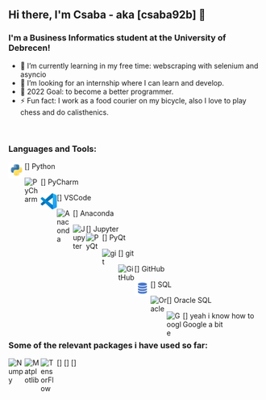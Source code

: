 ## Hi there, I'm Csaba - aka [csaba92b] 👋 

### I'm a Business Informatics student at the University of Debrecen!

- 🌱 I’m currently learning in my free time: webscraping with selenium and asyncio
- 👯 I’m looking for an internship where I can learn and develop.
- 🥅 2022 Goal: to become a better programmer.
- ⚡ Fun fact: I work as a food courier on my bicycle, also I love to play chess and do calisthenics.

<br />


### Languages and Tools:

[<img align="left" alt="Python" width="32px" src="https://raw.githubusercontent.com/github/explore/80688e429a7d4ef2fca1e82350fe8e3517d3494d/topics/python/python.png" />] Python

[<img align="left" alt="PyCharm" width="32px" src="https://upload.wikimedia.org/wikipedia/commons/1/1d/PyCharm_Icon.svg" />] PyCharm

[<img align="left" alt="Visual Studio Code" width="32px" src="https://raw.githubusercontent.com/github/explore/80688e429a7d4ef2fca1e82350fe8e3517d3494d/topics/visual-studio-code/visual-studio-code.png" />] VSCode

[<img align="left" alt="Anaconda" width="32px" src="https://avatars.githubusercontent.com/u/22454001?s=200&v=4" />] Anaconda

[<img align="left" alt="Jupyter" width="26px" src="https://cdn.svgporn.com/logos/jupyter.svg?response-content-disposition=attachment%3Bfilename%3Djupyter.svg" />] Jupyter
<br />
[<img align="left" alt="PyQt" width="32px" src="https://cdn.svgporn.com/logos/qt.svg?response-content-disposition=attachment%3Bfilename%3Dqt.svg" />] PyQt

[<img align="left" alt="git" width="32px" src="https://raw.githubusercontent.com/jmnote/z-icons/master/svg/git.svg" />] git

[<img align="left" alt="GitHub" width="32px" src="https://raw.githubusercontent.com/jmnote/z-icons/master/svg/github.svg" />] GitHub

[<img align="left" alt="SQL" width="32px" src="https://raw.githubusercontent.com/github/explore/80688e429a7d4ef2fca1e82350fe8e3517d3494d/topics/sql/sql.png" />] SQL

[<img align="left" alt="Oracle" width="32px" src="https://cdn.svgporn.com/logos/oracle.svg?response-content-disposition=attachment%3Bfilename%3Doracle.svg" />]  Oracle SQL

[<img align="left" alt="Google" width="32px" src="https://raw.githubusercontent.com/jmnote/z-icons/master/svg/google.svg" />] yeah i know how to Google a bit

### Some of the relevant packages i have used so far:

[<img align="left" alt="Numpy" width="32px" src="https://cdn.svgporn.com/logos/numpy.svg?response-content-disposition=attachment%3Bfilename%3Dnumpy.svg" />]
[<img align="left" alt="Matplotlib" width="32px" src="https://cdn.svgporn.com/logos/matplotlib.svg?response-content-disposition=attachment%3Bfilename%3Dmatplotlib.svg" />]
[<img align="left" alt="TensorFlow" width="32px" src="https://cdn.svgporn.com/logos/tensorflow.svg?response-content-disposition=attachment%3Bfilename%3Dtensorflow.svg" />] 

<br />
<br />

